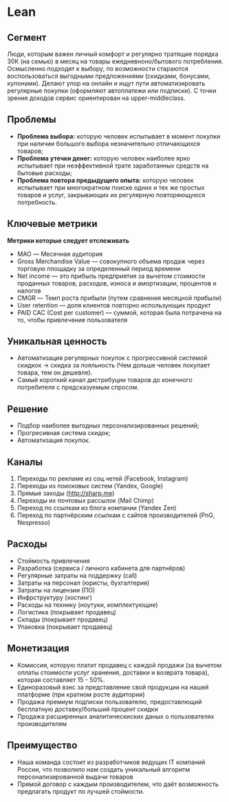 # Lean

## Сегмент

Люди, которым важен личный комфорт и регулярно тратящие порядка 30К (на семью) в месяц на товары ежедневноно/бытового потребления. Осмысленно подходят к выбору, по возможности стараются воспользоваться выгодными предложениями (скидками, бонусами, купонами). Делают упор на онлайн и ищут пути автоматизировать регулярные покупки (оформляют автоплатежи или подписки). С точки зрения доходов сервис ориентирован на upper-middleclass.

## Проблемы

- **Проблема выбора:** которую человек испытывает в момент покупки при наличии большого выбора незначительно отличающихся товаров;
- **Проблема утечки денег:** которую человек наиболее ярко испытывает при неэффективной трате заработанных средств на бытовые расходы;
- **Проблема повтора предыдущего опыта:** которую человек испытывает при многократном поиске одних и тех же простых товаров и услуг, закрывающих их регулярную повторяющуюся потребность.

## Ключевые метрики

**Метрики которые следует отслеживать**

- MAO — Месячная аудитория
- Gross Merchandise Value — совокупного объема продаж через торговую площадку за определенный период времени
- Net income — это прибыль предприятия за вычетом стоимости проданных товаров, расходов, износа и амортизации, процентов и налогов
- CMGR — Темп роста прибыли (путем сравнения месяцной прибыли)
- User retention — доля клиентов повторно использующих продукт
- PAID CAC (Cost per customer) — суммой, которая была потрачена на то, чтобы привлечение пользователя

## Уникальная ценность

- Автоматизация регулярных покупок с прогрессивной системой скидкок → cкидка за лояльность (Чем дольше человек покупает товара, тем он дешевле).
- Самый короткий канал дистрибуции товаров до конечного потребителя с предсказуемым спросом.

## Решение

- Подбор наиболее выгодных персонализированных решений;
- Прогресивная система скидок;
- Автоматизация покупок.

## Каналы

1. Переходы по рекламе из соц.четей (Facebook, Instagram)
2. Переходы из поисковых систем (Yandex, Google)
3. Прямые заходы (http://sharp.me)
4. Переходы их почтовых рассылок (Mail Chimp)
5. Переход по ссылкам из блога компании (Yandex Zen)
6. Переход по партнёрским ссылкам с сайтов производителей (PnG, Nespresso)

## Расходы

- Стоймость привлечения
- Разработка (сервиса / личного кабинета для партнёров)
- Регулярные затраты на поддержку (сall)
- Затраты на персонал (юристы, бухгалтерия)
- Затраты на лицензии (ПО)
- Инфрструктуру (хостинг)
- Расходы на технику (ноутуки, комплектующие)
- Логистика (покрывает продавец)
- Склады (покрывает продавец)
- Упаковка (покрывает продавец)

## Монетизация

- Комиссия, которую платит продавец с каждой продажи (за вычетом оплаты стоимости услуг хранения, доставки и возврата товара), которая составляет 15 - 50%.
- Единоразовый взнс за представление свой продукции на нашей платформе (при кратном росте аудитории)
- Продажа премиум подписки пользователю, предоставлющий бесплатную доставку/больший процент скидки
- Продажа расширенных аналитическиских даных о пользователях производителям

## Преимущество

- Наша команда состоит из разработчиков ведущих IT компаний России, что позволило нам cоздать уникальный алгоритм персонализированной выдачи товаров
- Прямой договор с каждым производителем, что даёт возможность предлагать продукт по лучшей стоймости.
